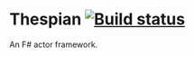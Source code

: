 # Thespian [![Build status](https://ci.appveyor.com/api/projects/status/ivnpcsiogbr2bmtk)](https://ci.appveyor.com/project/nessos/thespian)

An F# actor framework.
